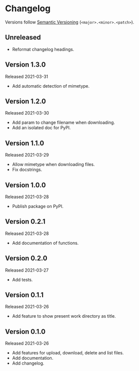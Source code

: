 # Changelog

Versions follow [Semantic Versioning](https://semver.org/) (`<major>.<minor>.<patch>`).

## Unreleased

- Reformat changelog headings.

## Version 1.3.0

Released 2021-03-31

- Add automatic detection of mimetype.

## Version 1.2.0

Released 2021-03-30

- Add param to change filename when downloading.
- Add an isolated doc for PyPI.

## Version 1.1.0

Released 2021-03-29

- Allow mimetype when downloading files.
- Fix docstrings.

## Version 1.0.0

Released 2021-03-28

- Publish package on PyPI.

## Version 0.2.1

Released 2021-03-28

- Add documentation of functions.

## Version 0.2.0

Released 2021-03-27

- Add tests.

## Version 0.1.1

Released 2021-03-26

- Add feature to show present work directory as title.

## Version 0.1.0

Released 2021-03-26

- Add features for upload, download, delete and list files.
- Add documentation.
- Add changelog.

